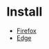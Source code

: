 # Install
- [Firefox](https://addons.mozilla.org/en-US/firefox/addon/contests-tracker/)
- [Edge](https://microsoftedge.microsoft.com/addons/detail/contest-tracker/dhjhnjlgfnfijhbhibgbkmakdbfokjpm)
  
<!-- # Turborepo kitchen sink starter -->
<!--  -->
<!-- This is an official starter Turborepo with multiple meta-frameworks all working in harmony and sharing packages. -->
<!--  -->
<!-- This example also shows how to use [Workspace Configurations](https://turbo.build/repo/docs/core-concepts/monorepos/configuring-workspaces). -->
<!--  -->
<!-- ## Using this example -->
<!--  -->
<!-- Run the following command: -->
<!--  -->
<!-- ```sh -->
<!-- npx create-turbo@latest -e kitchen-sink -->
<!-- ``` -->
<!--  -->
<!-- ## What's inside? -->
<!--  -->
<!-- This Turborepo includes the following packages and apps: -->
<!--  -->
<!-- ### Apps and Packages -->
<!--  -->
<!-- - `api`: an [Express](https://expressjs.com/) server -->
<!-- - `storefront`: a [Next.js](https://nextjs.org/) app -->
<!-- - `admin`: a [Vite](https://vitejs.dev/) single page app -->
<!-- - `blog`: a [Remix](https://remix.run/) blog -->
<!-- - `@repo/logger`: isomorphic logger (a small wrapper around console.log) -->
<!-- - `@repo/ui`: a dummy React UI library (which contains a single `<CounterButton>` component) -->
<!-- - `scripts`: Jest and ESLint configurations -->
<!-- - `@repo/typescript-config`: tsconfig.json's used throughout the monorepo -->
<!--  -->
<!-- Each package and app is 100% [TypeScript](https://www.typescriptlang.org/). -->
<!--  -->
<!-- ### Utilities -->
<!--  -->
<!-- This Turborepo has some additional tools already setup for you: -->
<!--  -->
<!-- - [TypeScript](https://www.typescriptlang.org/) for static type checking -->
<!-- - [ESLint](https://eslint.org/) for code linting -->
<!-- - [Jest](https://jestjs.io) test runner for all things JavaScript -->
<!-- - [Prettier](https://prettier.io) for code formatting -->
<!--  -->
